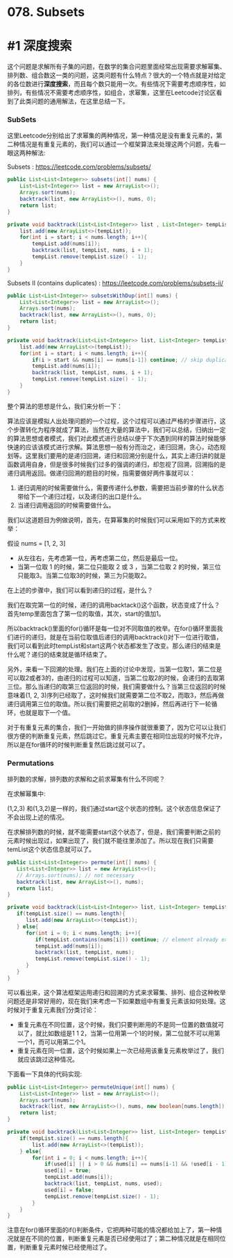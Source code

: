 # 078. Subsets

# #1 深度搜索

这个问题是求解所有子集的问题，在数学的集合问题里面经常出现需要求解幂集、排列数、组合数这一类的问题，这类问题有什么特点？很大的一个特点就是对给定的各位数进行**深度搜索**，而且每个数只能用一次。有些情况下需要考虑顺序性，如排列，有些情况不需要考虑顺序性，如组合，求幂集，这里在Leetcode讨论区看到了此类问题的通用解法，在这里总结一下。

### SubSets

这里Leetcode分别给出了求幂集的两种情况，第一种情况是没有重复元素的，第二种情况是有重复元素的，我们可以通过一个框架算法来处理这两个问题，先看一眼这两种解法:

Subsets : https://leetcode.com/problems/subsets/

```java
public List<List<Integer>> subsets(int[] nums) {
    List<List<Integer>> list = new ArrayList<>();
    Arrays.sort(nums);
    backtrack(list, new ArrayList<>(), nums, 0);
    return list;
}

private void backtrack(List<List<Integer>> list , List<Integer> tempList, int [] nums, int start){
    list.add(new ArrayList<>(tempList));
    for(int i = start; i < nums.length; i++){
        tempList.add(nums[i]);
        backtrack(list, tempList, nums, i + 1);
        tempList.remove(tempList.size() - 1);
    }
}
```

Subsets II (contains duplicates) : https://leetcode.com/problems/subsets-ii/

```java
public List<List<Integer>> subsetsWithDup(int[] nums) {
    List<List<Integer>> list = new ArrayList<>();
    Arrays.sort(nums);
    backtrack(list, new ArrayList<>(), nums, 0);
    return list;
}

private void backtrack(List<List<Integer>> list, List<Integer> tempList, int [] nums, int start){
    list.add(new ArrayList<>(tempList));
    for(int i = start; i < nums.length; i++){
        if(i > start && nums[i] == nums[i-1]) continue; // skip duplicates
        tempList.add(nums[i]);
        backtrack(list, tempList, nums, i + 1);
        tempList.remove(tempList.size() - 1);
    }
} 
```

整个算法的思想是什么，我们来分析一下：

算法应该是模拟人出处理问题的一个过程，这个过程可以通过严格的步骤进行，这个步骤转化为程序就成了算法，当然在大量的算法中，我们可以总结，归纳出一定的算法思想或者模式，我们对此模式进行总结以便于下次遇到同样的算法时候能够快速的应该该模式进行求解。算法思想一般有分而治之，递归回溯，贪心，动态规划等。这里我们要用的是递归回溯，递归和回溯分别是什么，其实上递归讲的就是函数调用自身，但是很多时候我们过多的强调的递归，却忽视了回溯，回溯指的是递归调用返回。做递归回溯的题目的时候，指需要做好两件事就可以：

1. 递归调用的时候需要做什么，需要传递什么参数，需要把当前步骤的什么状态带给下一个递归过程，以及递归的出口是什么。
2. 当递归调用返回的时候需要做什么。

我们以这道题目为例做说明，首先，在算幂集的时候我们可以采用如下的方式来枚举：

假设 nums = [1, 2, 3]

- 从左往右，先考虑第一位，再考虑第二位，然后是最后一位。
- 当第一位取 1 的时候，第二位只能取 2 或 3 ，当第二位取 2 的时候，第三位只能取3。当第二位取3的时候，第三为只能取2。

在上述的步骤中，我们可以看到递归的过程，是什么？

我们在取完第一位的时候，递归的调用backtack()这个函数，状态变成了什么？首先temp里面包含了第一位的取值，其次，start的值加1。

所以backtrack()里面的for()循环是每一位对不同取值的枚举。在for()循环里面我们进行的递归，就是在当前位取值后递归的调用backtrack()对下一位进行取值，我们可以看到此时tempList和start这两个状态都发生了改变。那么递归的结束是什么呢？递归的结束就是循环结束了。

另外，来看一下回溯的处理。我们在上面的讨论中发现，当第一位取1，第二位是可以取2或者3的，由递归的过程可以知道，当第二位取2的时候，会递归的去取第三位。那么当递归的取第三位返回的时候，我们需要做什么？当第三位返回的时候意味着(1, 2, 3)序列已经取了，这时候我们就需要第二位不取2，而取3，然后再做递归调用第三位的取值。所以我们需要把之前取的2删掉，然后再进行下一轮循环，也就是取下一个值。

对于有重复元素的集合，我们一开始做的排序操作就很重要了，因为它可以让我们很方便的判断重复元素，然后跳过它。重复元素主要在相同位出现的时候不允许，所以是在for循环的时候判断重复然后跳过就可以了。

### Permutations

排列数的求解，排列数的求解和之前求幂集有什么不同呢？

在求解幂集中:

(1,2,3) 和(1,3,2)是一样的，我们通过start这个状态的控制。这个状态信息保证了不会出现上述的情况。

在求解排列数的时候，就不能需要start这个状态了，但是，我们需要判断之前的元素时候出现过，如果出现了，我们就不能往里添加了。所以现在我们只需要temList这个状态信息就可以了。

```java
public List<List<Integer>> permute(int[] nums) {
   List<List<Integer>> list = new ArrayList<>();
   // Arrays.sort(nums); // not necessary
   backtrack(list, new ArrayList<>(), nums);
   return list;
}

private void backtrack(List<List<Integer>> list, List<Integer> tempList, int [] nums){
   if(tempList.size() == nums.length){
      list.add(new ArrayList<>(tempList));
   } else{
      for(int i = 0; i < nums.length; i++){ 
         if(tempList.contains(nums[i])) continue; // element already exists, skip
         tempList.add(nums[i]);
         backtrack(list, tempList, nums);
         tempList.remove(tempList.size() - 1);
      }
   }
} 
```

可以看出来，这个算法框架运用递归和回溯的方式来求幂集、排列、组合这种枚举问题还是非常好用的，现在我们来考虑一下如果数组中有重复元素该如何处理。这时候对于重复元素我们分类讨论：

- 重复元素在不同位置，这个时候，我们只要判断用的不是同一位置的数值就可以了，就比如数组是1 1 2，当第一位用第一个1的时候，第二位就不可以用第一个1，而可以用第二个1。
- 重复元素在同一位置，这个时候如果上一次已经用该重复元素枚举过了，我们就应该跳过这种情况。

下面看一下具体的代码实现:

```java
public List<List<Integer>> permuteUnique(int[] nums) {
    List<List<Integer>> list = new ArrayList<>();
    Arrays.sort(nums);
    backtrack(list, new ArrayList<>(), nums, new boolean[nums.length]);
    return list;
}

private void backtrack(List<List<Integer>> list, List<Integer> tempList, int [] nums, boolean [] used){
    if(tempList.size() == nums.length){
        list.add(new ArrayList<>(tempList));
    } else{
        for(int i = 0; i < nums.length; i++){
            if(used[i] || i > 0 && nums[i] == nums[i-1] && !used[i - 1]) continue;
            used[i] = true; 
            tempList.add(nums[i]);
            backtrack(list, tempList, nums, used);
            used[i] = false; 
            tempList.remove(tempList.size() - 1);
        }
    }
}
```

注意在for()循环里面的if()判断条件，它把两种可能的情况都给加上了，第一种情况就是在不同的位置，判断重复元素是否已经使用过了；第二种情况就是在相同位置，判断重复元素时候已经使用过了。

